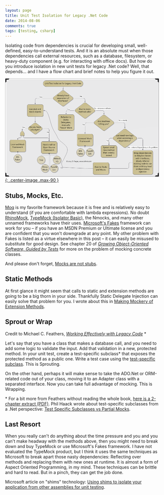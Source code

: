 ```yaml
---
layout: page
title: Unit Test Isolation for Legacy .Net Code
date: 2014-08-06
comments: true
tags: [testing, csharp]
---
```


Isolating code from dependencies is crucial for developing small, well-defined, easy-to-understand tests. And it is an absolute must when those dependencies call external resources, such as a database, filesystem, or heavy-duty component (e.g. for interacting with office docs). But how do you introduce isolation in new unit tests for legacy .Net code? Well, that depends... and I have a flow chart and brief notes to help you figure it out.

[![Test toolkit flow chart](/images/testIsolationLegacyCode.png){: .center-image .max-90 }](/images/testIsolationLegacyCode.png)

## Stubs, Mocks, Etc.

[Moq](https://github.com/moq/moq4) is my favorite framework because it is free and is relatively easy to understand (if you are comfortable with lambda expressions). No doubt [RhinoMock](http://www.hibernatingrhinos.com/oss/rhino-mocks), [TypeMock (Isolator Basic)](http://www.typemock.com/), the Nmocks, and many other unnamed frameworks have their uses. [Microsoft's Fakes](http://msdn.microsoft.com/en-us/library/hh549175.aspx) framework can work for you – if you have an MSDN Premium or Ultimate license and you are confident that you won't downgrade at any point. My other problem with Fakes is listed as a virtue elsewhere in this post – it can easily be misused to substitute for good design. See chapter 20 of _[Growing Object-Oriented Software, Guided by Tests](http://www.growing-object-oriented-software.com/)_ for more on the problem of mocking concrete classes.

And please don't forget, [Mocks are not stubs](https://martinfowler.com/articles/mocksArentStubs.html).

## Static Methods

At first glance it might seem that calls to static and extension methods are going to be a big thorn in your side. Thankfully Static Delegate Injection can easily solve that problem for you. I wrote about this in [Making Mockery of Extension Methods](/archive/2014/04/10/making-a-mockery-of-extension-methods/).

## Sprout or Wrap

Credit to Michael C. Feathers, _[Working Effectively with Legacy Code](https://books.google.com/books/about/Working_effectively_with_legacy_code.html?id=CQlRAAAAMAAJ&hl=en)_ *

Let's say that you have a class that makes a database call, and you need to add some logic to validate the input. Add that validation in a new, protected method. In your unit test, create a test-specific subclass* that exposes the protected method as a public one. Write a test case using the [test-specific subclass](http://xunitpatterns.com/Test-Specific%20Subclass.html). This is Sprouting.

On the other hand, perhaps it will make sense to take the ADO.Net or ORM-related code out of your class, moving it to an Adapter class with a separated interface. Now you can take full advantage of mocking. This is Wrapping.

\* For a bit more from Feathers without reading the whole book, [here is a 2-chapter extract (PDF)](http://ptgmedia.pearsoncmg.com/images/9780131177055/samplepages/0131177052.pdf). Phil Haack wrote about test-specific subclasses from a .Net perspective: [Test Specific Subclasses vs Partial Mocks](http://haacked.com/archive/2007/12/06/test-specific-subclasses-vs-partial-mocks.aspx).

## Last Resort

When you really can't do anything about the time pressure and you and you can't make headway with the methods above, then you might need to break down and buy TypeMock or use Microsoft's Fakes framework. I have not evaluated the TypeMock product, but I think it uses the same techniques as Microsoft to break apart those nasty dependencies: Reflecting over methods and replacing them with new ones at runtime. It is almost a form of Aspect Oriented Programming, in my mind. These techniques can be brittle and hard to read. But in a pinch, they can get the job done.

Microsoft article on "shims" technology: [Using shims to isolate your application from other assemblies for unit testing](http://msdn.microsoft.com/en-us/library/hh549176.aspx).
